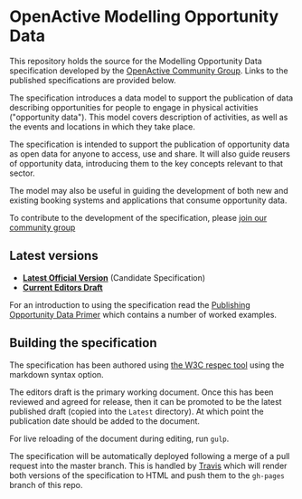 # OpenActive Modelling Opportunity Data

This repository holds the source for the Modelling Opportunity Data specification developed by the [OpenActive Community Group](https://www.w3.org/community/openactive). Links to the published specifications are provided below.


The specification introduces a data model to support the publication of data describing opportunities for people to engage in physical activities ("opportunity data"). This model covers description of activities, as well as the events and locations in which they take place.

The specification is intended to support the publication of opportunity data as open data for anyone to access, use and share. It will also guide reusers of opportunity data, introducing them to the key concepts relevant to that sector.

The model may also be useful in guiding the development of both new and existing booking systems and applications that consume opportunity data.

To contribute to the development of the specification, please [join our community group](https://www.w3.org/community/openactive/)

## Latest versions

* **[Latest Official Version](https://www.openactive.io/modelling-opportunity-data/)** (Candidate Specification)
* **[Current Editors Draft](https://www.openactive.io/modelling-opportunity-data/EditorsDraft/)**

For an introduction to using the specification read the [Publishing Opportunity Data Primer](https://www.openactive.io/opportunity-data-primer/) which contains a number of worked examples.

## Building the specification

The specification has been authored using [the W3C respec tool](https://github.com/w3c/respec) using the markdown syntax option.

The editors draft is the primary working document. Once this has been reviewed and agreed for release, then it can be promoted to be the latest published draft (copied into the `Latest` directory). At which point the publication date should be added to the document.

For live reloading of the document during editing, run `gulp`.

The specification will be automatically deployed following a merge of a pull request into the master branch. This is handled by [Travis](https://travis-ci.org/openactive/modelling-opportunity-data) which will render both versions of the specification to HTML and push them to the `gh-pages` branch of this repo. 


